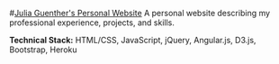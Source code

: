 #[Julia Guenther's Personal Website](http://www.juliaguenther.co/) 
A personal website describing my professional experience, projects, and skills.

**Technical Stack:** HTML/CSS, JavaScript, jQuery, Angular.js, D3.js, Bootstrap, Heroku